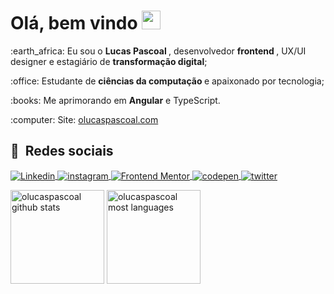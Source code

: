 <!--
**olucaspascoal/olucaspascoal** is a ✨ _special_ ✨ repository because its `README.md` (this file) appears on your GitHub profile.

Here are some ideas to get you started:

- 🔭 I’m currently working on ...
- 🌱 I’m currently learning ...
- 👯 I’m looking to collaborate on ...
- 🤔 I’m looking for help with ...
- 💬 Ask me about ...
- 📫 How to reach me: ...
- 😄 Pronouns: ...
- ⚡ Fun fact: ...
-->

<h1 align="left"> Olá, bem vindo <img src="https://raw.githubusercontent.com/kaueMarques/kaueMarques/master/hi.gif" width="30px"> </h1>

<p> :earth_africa: Eu sou o <b> Lucas Pascoal </b>, desenvolvedor <b> frontend </b>, UX/UI designer e estagiário de <b> transformação digital</b>; </p>
<p> :office: Estudante de <b> ciências da computação </b> e apaixonado por tecnologia;</p>
<p> :books: Me aprimorando em <b>Angular</b> e TypeScript.</p>
<p> :computer: Site: <a href="https://olucaspascoal.com"> olucaspascoal.com </a> </p>

## :link: &nbsp;Redes sociais

<p align="left">
    <a href="https://linkedin.com/in/olucaspascoal" target="_blank">
      <img align="center" src="https://img.shields.io/badge/olucaspascoal-151515?style=flat&logo=linkedin" alt="Linkedin"/>
    </a>
    <a href="https://instagram.com/olucaspascoal" target="_blank">
     <img align="center" src="https://img.shields.io/badge/olucaspascoal-151515?style=flat&logo=instagram" alt="instagram"/>
    </a>
    <a href="https://www.frontendmentor.io/profile/olucaspascoal" target="_blank">
      <img align="center" src="https://img.shields.io/badge/olucaspascoal-151515?style=flat&logo=frontendmentor" alt="Frontend Mentor"/>
    </a>
    <a href="https://www.behance.net/lucaspascoal" target="_blank">
      <img align="center" src="https://img.shields.io/badge/lucaspascoal-151515?style=flat&logo=behance" alt="codepen"/>
    </a>
    <a href="https://www.codewars.com/users/olucaspascoal" target="_blank">
      <img align="center" src="https://img.shields.io/badge/olucaspascoal-151515?style=flat&logo=codewars" alt="twitter"/>  
    </a>
</p>

<p align="left">
  <img height="150rem" src="https://github-readme-stats.vercel.app/api?username=olucaspascoal&show_icons=true&theme=dark" alt="olucaspascoal github stats"/>
  <img height="150rem" src="https://github-readme-stats.vercel.app/api/top-langs/?username=olucaspascoal&layout=compact&theme=dark" alt="olucaspascoal most languages"/> 
</p> 
